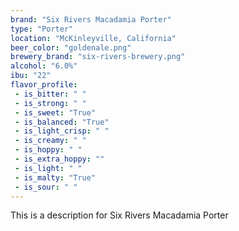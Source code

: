 ```yaml
---
brand: "Six Rivers Macadamia Porter"
type: "Porter"
location: "McKinleyville, California"
beer_color: "goldenale.png"
brewery_brand: "six-rivers-brewery.png"
alcohol: "6.0%"
ibu: "22"
flavor_profile:
 - is_bitter: " "
 - is_strong: " "
 - is_sweet: "True"
 - is_balanced: "True"
 - is_light_crisp: " "
 - is_creamy: " "
 - is_hoppy: " "
 - is_extra_hoppy: ""
 - is_light: " "
 - is_malty: "True"
 - is_sour: " "
---
```


This is a description for Six Rivers Macadamia Porter